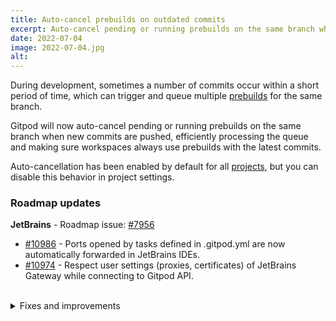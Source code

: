 ```yaml
---
title: Auto-cancel prebuilds on outdated commits
excerpt: Auto-cancel pending or running prebuilds on the same branch when new commits are pushed.
date: 2022-07-04
image: 2022-07-04.jpg
alt:
---
```


<script>
  import Contributors from "$lib/components/changelog/contributors.svelte";
  import Badge from "$lib/components/changelog/badge.svelte"
</script>

During development, sometimes a number of commits occur within a short period of time, which can trigger and queue multiple [prebuilds](https://www.gitpod.io/docs/configure/projects/prebuilds) for the same branch.

Gitpod will now auto-cancel pending or running prebuilds on the same branch when new commits are pushed, efficiently processing the queue and making sure workspaces always use prebuilds with the latest commits.

Auto-cancellation has been enabled by default for all [projects](https://www.gitpod.io/changelog/introducing-teams-and-projects), but you can disable this behavior in project settings.

<p><Contributors usernames="geropl,gtsiolis,jankeromnes,svenefftinge" /></p>

### Roadmap updates

<div class="mt-medium">

**JetBrains** - Roadmap issue: [#7956](https://github.com/gitpod-io/gitpod/issues/7956) <Badge text="beta" variant="orange" class="ml-1.5" />

-   [#10986](https://github.com/gitpod-io/gitpod/pull/10986) - Ports opened by tasks defined in .gitpod.yml are now automatically forwarded in JetBrains IDEs. <Contributors usernames="akosyakov,felladrin" />
-   [#10974](https://github.com/gitpod-io/gitpod/pull/10974) - Respect user settings (proxies, certificates) of JetBrains Gateway while connecting to Gitpod API. <Contributors usernames="akosyakov,felladrin" />

</div>

<br>
<details>
<summary class="text-2xl text-important">Fixes and improvements</summary>

-   [#11083](https://github.com/gitpod-io/gitpod/pull/11083) - Fix the start-workspace flow for when a prebuild got auto-cancelled <Contributors usernames="andrew-farries,geropl,svenefftinge" />
-   [#11074](https://github.com/gitpod-io/gitpod/pull/11074) - Fix prebuild permissions <Contributors usernames="andrew-farries,easyCZ,geropl" />
-   [#11072](https://github.com/gitpod-io/gitpod/pull/11072) - Resolve performance degradation issue by changing ws-proxy to not use the target host when serving workspace port route <Contributors usernames="iQQBot,jenting" />
-   [#11026](https://github.com/gitpod-io/gitpod/pull/11026) - Improve reliability of log streaming for image builds and prebuilds <Contributors usernames="geropl,jldec" />
-   [#10836](https://github.com/gitpod-io/gitpod/pull/10836) - Provide endpoint that allows retrieving information about the workspace from within the workspace <Contributors usernames="Furisto,MrSimonEmms,akosyakov,aledbf,geropl,mustard-mh,utam0k" />
-   [#10696](https://github.com/gitpod-io/gitpod/pull/10696) - Prebuild status is shown under the logs when starting a workspace. <Contributors usernames="geropl,gtsiolis,jankeromnes,jldec,laushinka" />
-   [#10962](https://github.com/gitpod-io/gitpod/pull/10962) - Automatically cancel outdated prebuilds (i.e. new commits are pushed on a branch). This behavior can be disabled in the project's settings. <Contributors usernames="geropl,gtsiolis,jankeromnes,svenefftinge" />
-   [#10952](https://github.com/gitpod-io/gitpod/pull/10952) - Update docker compose to v2.6.1 <Contributors usernames="aledbf,utam0k" />
-   [#10882](https://github.com/gitpod-io/gitpod/pull/10882), [#10727](https://github.com/gitpod-io/gitpod/pull/10727) - Fix prebuilds stuck in `queued` indefinitely <Contributors usernames="andrew-farries,geropl,easyCZ" />

</details>
